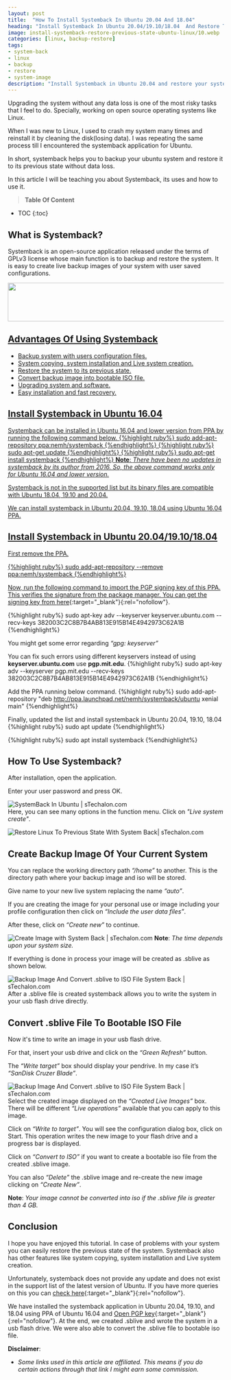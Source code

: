 ```yaml
---
layout: post
title:  "How To Install Systemback In Ubuntu 20.04 And 18.04"
heading: "Install Systemback In Ubuntu 20.04/19.10/18.04  And Restore To Previous State"
image: install-systemback-restore-previous-state-ubuntu-linux/10.webp
categories: [linux, backup-restore]
tags: 
- system-back
- linux
- backup
- restore
- system-image
description: "Install Systemback in Ubuntu 20.04 and restore your system to the previous state creating a .sblive image backup of user configuration without any data loss."
---
```

Upgrading the system without any data loss is one of the most risky tasks that I feel to do. Specially, working on open source operating systems like Linux. 

When I was new to Linux, I used to crash my system many times and reinstall it by cleaning the disk(losing data). I was repeating the same process till I encountered the systemback application for Ubuntu.

In short, systemback helps you to backup your ubuntu system and restore it to its previous state without data loss.

In this article I will be teaching you about Systemback, its uses and how to use it. 

> **Table Of Content**

* TOC
{:toc}

## What is Systemback?
Systemback is an open-source application released under the terms of GPLv3 license whose main function is to backup and restore the system. It is easy to create live backup images of your system with user saved configurations.

<a href="https://www.hostg.xyz/aff_c?offer_id=6&aff_id=57845" target="_blank" rel="nofollow"><img src="static/img/posts/affliate/affiliate-hostinger.png" width="728" height="90" border="0" /><img src="https://www.hostg.xyz/aff_i?offer_id=6&aff_id=57845" width="0" height="0" style="position:absolute;visibility:hidden;" border="0" />

## Advantages Of Using Systemback
- Backup system with users configuration files.
- System copying, system installation and Live system creation.
- Restore the system to its previous state.
- Convert backup image into bootable ISO file.
- Upgrading system and software.
- Easy installation and fast recovery.

## Install Systemback in Ubuntu 16.04
Systemback can be installed in Ubuntu 16.04 and lower version from PPA by running the following command below.
{%highlight ruby%}
sudo add-apt-repository ppa:nemh/systemback
{%endhighlight%}
{%highlight ruby%}
sudo apt-get update
{%endhighlight%}
{%highlight ruby%}
sudo apt-get install systemback
{%endhighlight%}
**Note**: *There have been no updates in systemback by its author from 2016. So, the above command works only for Ubuntu 16.04 and lower version.* 

Systemback is not in the supported list but its binary files are compatible with Ubuntu 18.04, 19.10 and 20.04. 

We can install systemback in Ubuntu 20.04, 19.10, 18.04 using Ubuntu 16.04 PPA.   


## Install Systemback in Ubuntu 20.04/19.10/18.04
First remove the PPA.

{%highlight ruby%}
sudo add-apt-repository --remove ppa:nemh/systemback
{%endhighlight%}

Now, run the following command to import the PGP signing key of this PPA. This verifies the signature from the package manager. You can get the signing key from [here](https://launchpad.net/~nemh/+archive/ubuntu/systemback){:target="_blank"}{:rel="nofollow"}.

{%highlight ruby%}
sudo apt-key adv --keyserver keyserver.ubuntu.com --recv-keys 382003C2C8B7B4AB813E915B14E4942973C62A1B
{%endhighlight%}

You might get some error regarding *“gpg: keyserver”*

You can fix such errors using different keyservers instead of using **keyserver.ubuntu.com** use **pgp.mit.edu**.
{%highlight ruby%}
sudo apt-key adv --keyserver pgp.mit.edu --recv-keys 382003C2C8B7B4AB813E915B14E4942973C62A1B
{%endhighlight%}

Add the PPA running below command.
{%highlight ruby%}
sudo add-apt-repository "deb http://ppa.launchpad.net/nemh/systemback/ubuntu xenial main"
{%endhighlight%}

Finally, updated the list and install systemback in Ubuntu 20.04, 19.10, 18.04
{%highlight ruby%}
sudo apt update
{%endhighlight%}

{%highlight ruby%}
sudo apt install systemback
{%endhighlight%}

## How To Use Systemback?

After installation, open the application. 

Enter your user password and press OK. 

![SystemBack In Ubuntu | sTechalon.com](/static/img/posts/install-systemback-restore-previous-state-ubuntu-linux/3.PNG)<br>
Here, you can see many options in the function menu. Click on *"Live system create"*.

![ Restore Linux To Previous State With System Back| sTechalon.com](/static/img/posts/install-systemback-restore-previous-state-ubuntu-linux/4.PNG)
## Create Backup Image Of Your Current System

You can replace the working directory path *“/home”* to another. This is the directory path where your backup image and iso will be stored. 

Give name to your new live system replacing the name *“auto”*.

If you are creating the image for your personal use or image including your profile configuration then click on *“Include the user data files”*.

After these, click on *“Create new”* to continue.

![Create Image with System Back | sTechalon.com](/static/img/posts/install-systemback-restore-previous-state-ubuntu-linux/5.PNG)
**Note**: *The time depends upon your system size.*

If everything is done in process your image will be created as .sblive as shown below.

![Backup Image And Convert .sblive to ISO File System Back | sTechalon.com](/static/img/posts/install-systemback-restore-previous-state-ubuntu-linux/7.PNG)<br>
After a .sblive file is created systemback allows you to write the system in your usb flash drive directly.

## Convert .sblive File To Bootable ISO File 
Now it's time to write an image in your usb flash drive.

For that, insert your usb drive and click on the *“Green Refresh”* button. 

The *“Write target”* box should display your pendrive. In my case it’s *“SanDisk Cruzer Blade”*. 
 
![Backup Image And Convert .sblive to ISO File System Back | sTechalon.com](/static/img/posts/install-systemback-restore-previous-state-ubuntu-linux/8.PNG)
Select  the created image displayed on the  *“Created Live Images”* box. There will be different *“Live operations”* available that you can apply to this image.

Click on *“Write to target”*. You will see the configuration dialog box, click on Start. This operation writes the new image to your flash drive and a  progress bar is displayed.

Click on *“Convert to ISO”* if you want to create a bootable iso file from the created .sblive image.

You can also *“Delete”* the .sblive image and re-create the new image clicking on *“Create New”*.

**Note**: *Your image cannot be converted into iso if the .sblive file is greater than 4 GB.*

## Conclusion

I hope you have enjoyed this tutorial. In case of problems with your system you can easily restore the previous state of the system. Systemback also has other features like system copying, system installation and Live system creation.

Unfortunately, systemback does not provide any update and does not exist in the support list of the latest version of Ubuntu. If you have more queries on this you can [check here](https://answers.launchpad.net/systemback){:target="_blank"}{:rel="nofollow"}.

We have installed the systemback application in Ubuntu 20.04, 19.10, and 18.04 using PPA of Ubuntu 16.04 and [Open PGP key](https://launchpad.net/~sonicwalker){:target="_blank"}{:rel="nofollow"}. At the end, we created .sblive and wrote the system in a usb flash drive. We were also able to convert the .sblive file to bootable iso file.

**Disclaimer**:
- *Some links used in this article are affiliated. This means if you do certain actions through that link I might earn some commission.*